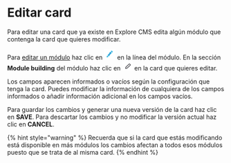 # Editar card

Para editar una card que ya existe en Explore CMS edita algún módulo que contenga la card que quieres modificar.

Para [editar un módulo](../modulo/editar-modulo.md) haz clic en ![](../.gitbook/assets/icono_editar.png) en la línea del módulo. En la sección **Module building** del módulo haz clic en ![](../.gitbook/assets/edit_icon_card.png) en la card que quieres editar.

Los campos aparecen informados o vacíos según la configuración que tenga la card. Puedes modificar la información de cualquiera de los campos informados o añadir información adicional en los campos vacíos. 

Para guardar los cambios y generar una nueva versión de la card haz clic en **SAVE**. Para descartar los cambios y no modificar la versión actual haz clic en **CANCEL**.

{% hint style="warning" %}
Recuerda que si la card que estás modificando está disponible en más módulos los cambios afectan a todos esos módulos puesto que se trata de al misma card.
{% endhint %}

